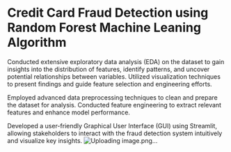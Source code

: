 # Credit Card Fraud Detection using Random Forest Machine Leaning Algorithm


Conducted extensive exploratory data analysis (EDA) on the dataset to gain insights into the distribution of features, identify patterns, and uncover potential relationships between variables.
Utilized visualization techniques to present findings and guide feature selection and engineering efforts.

 Employed advanced data preprocessing techniques to clean and prepare the dataset for analysis. Conducted feature engineering to extract relevant features and enhance model performance.

 Developed a user-friendly Graphical User Interface (GUI) using Streamlit, allowing stakeholders to interact with the fraud detection system intuitively and visualize key insights.
![Uploading image.png…]()
